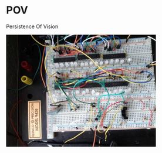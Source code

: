 # POV
Persistence Of Vision



<a href="https://github.com/yebeman/POV/blob/master/pics/1443886956357.jpg"><img src="https://github.com/yebeman/POV/blob/master/pics/1443886956357.jpg" title="POV"/></a>
